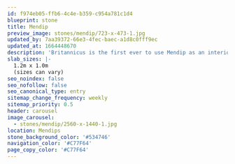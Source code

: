 ```yaml
---
id: f974eb05-ffb6-4c4e-b359-c954a781c1d4
blueprint: stone
title: Mendip
preview_image: stones/mendip/723-x-473-1.jpg
updated_by: 7aa39372-66e3-4fec-baec-a1d8c0fff9ec
updated_at: 1664448670
description: 'Britannicus is the first ever to use Mendip as an interior features stone. The grey and brown marble is adorned with pink and blue hues, which are more prominent as you reach the middle of the block. It was one such example that lead a leading interior designer to remark that the colouration resembled ‘the birth of a new galaxy’. Coloration varies from block to block.'
slab_sizes: |-
  1.2m x 1.0m
  (sizes can vary)
seo_noindex: false
seo_nofollow: false
seo_canonical_type: entry
sitemap_change_frequency: weekly
sitemap_priority: 0.5
header: carousel
image_carousel:
  - stones/mendip/2560-x-1440-1.jpg
location: Mendips
stone_background_color: '#534746'
navigation_color: '#C77F64'
page_copy_color: '#C77F64'
---
```


